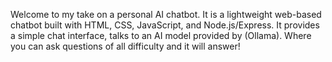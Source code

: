 Welcome to my take on a personal AI chatbot. It is a lightweight web-based chatbot built with HTML, CSS, JavaScript, and Node.js/Express.
It provides a simple chat interface, talks to an AI model provided by (Ollama). Where you can ask questions of all difficulty and it will answer!
